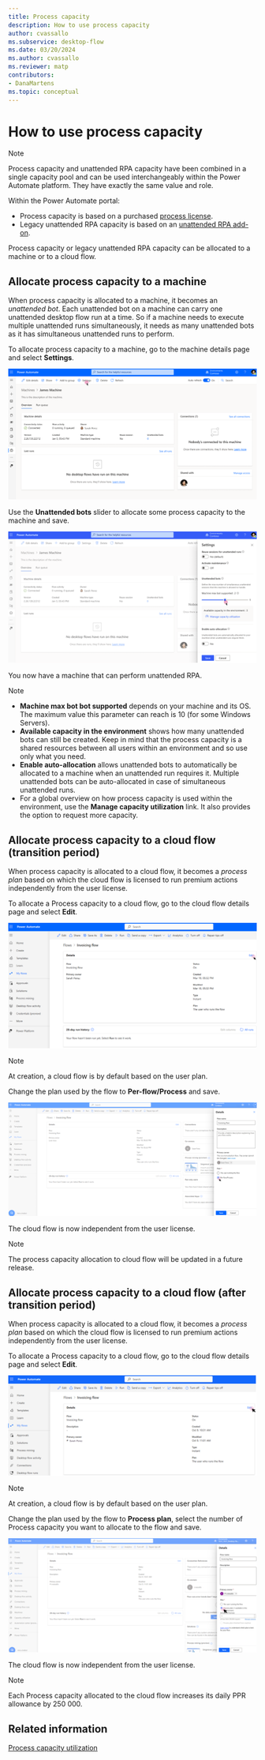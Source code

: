 ```yaml
---
title: Process capacity
description: How to use process capacity
author: cvassallo
ms.subservice: desktop-flow
ms.date: 03/20/2024
ms.author: cvassallo
ms.reviewer: matp
contributors:
- DanaMartens
ms.topic: conceptual
---
```


# How to use process capacity

> [!NOTE]
>
> Process capacity and unattended RPA capacity have been combined in a single capacity pool and can be used interchangeably within the Power Automate platform. They have exactly the same value and role.

Within the Power Automate portal:

- Process capacity is based on a purchased [process license](/power-platform/admin/power-automate-licensing/types).
- Legacy unattended RPA capacity is based on an [unattended RPA add-on](/power-platform/admin/power-automate-licensing/add-ons#unattended-rpa-add-on).

Process capacity or legacy unattended RPA capacity can be allocated to a machine or to a cloud flow.

## Allocate process capacity to a machine

When process capacity is allocated to a machine, it becomes an *unattended bot*. Each unattended bot on a machine can carry one unattended desktop flow run at a time. So if a machine needs to execute multiple unattended runs simultaneously, it needs as many unattended bots as it has simultaneous unattended runs to perform.

To allocate process capacity to a machine, go to the machine details page and select **Settings**.

![Machine page - No unattended bot](media/capacity-utilization/machine-page-0-bot.png)

Use the **Unattended bots** slider to allocate some process capacity to the machine and save.

![Machine page - Settings - Add one unattended bot](media/capacity-utilization/machine-page-setting-1-bot-2.png)

You now have a machine that can perform unattended RPA.

> [!NOTE]
>
> - **Machine max bot bot supported** depends on your machine and its OS. The maximum value this parameter can reach is 10 (for some Windows Servers).
> - **Available capacity in the environment** shows how many unattended bots can still be created. Keep in mind that the process capacity is a shared resources between all users within an environment and so use only what you need.
> - **Enable auto-allocation** allows unattended bots to automatically be allocated to a machine when an unattended run requires it. Multiple unattended bots can be auto-allocated in case of simultaneous unattended runs.
> - For a global overview on how process capacity is used within the environment, use the **Manage capacity utilization** link. It also provides the option to request more capacity.

## Allocate process capacity to a cloud flow (transition period)

When process capacity is allocated to a cloud flow, it becomes a *process plan* based on which the cloud flow is licensed to run premium actions independently from the user license.

To allocate a Process capacity to a cloud flow, go to the cloud flow details page and select **Edit**.

![Cloud flow page - User plan](media/capacity-utilization/cloud-flow-user-plan.png)

> [!NOTE]
>
> At creation, a cloud flow is by default based on the user plan.

Change the plan used by the flow to **Per-flow/Process** and save.

![Cloud flow page - Settings - Process plan](media/capacity-utilization/cloud-flow-setting-flow-plan.png)

The cloud flow is now independent from the user license.

> [!NOTE]
>
> The process capacity allocation to cloud flow will be updated in a future release.

## Allocate process capacity to a cloud flow (after transition period)

When process capacity is allocated to a cloud flow, it becomes a *process plan* based on which the cloud flow is licensed to run premium actions independently from the user license.

To allocate a Process capacity to a cloud flow, go to the cloud flow details page and select **Edit**.

![Cloud flow details page](media/capacity-utilization/cloud-flow-details-page.png)

> [!NOTE]
>
> At creation, a cloud flow is by default based on the user plan.

Change the plan used by the flow to **Process plan**, select the number of Process capacity you want to allocate to the flow and save.

![Cloud flow details page - Change plan](media/capacity-utilization/cloud-flow-details-page-planChange.png)

The cloud flow is now independent from the user license.

> [!NOTE]
>
> Each Process capacity allocated to the cloud flow increases its daily PPR allowance by 250 000.
 
## Related information

[Process capacity utilization](capacity-utilization-process.md)
